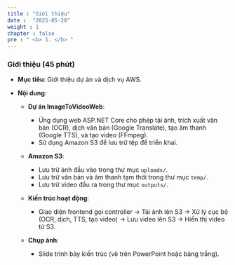 ```yaml
---
title : "Giới thiệu"
date :  "2025-05-28"
weight : 1 
chapter : false
pre : " <b> 1. </b> "
---
```


### Giới thiệu (45 phút)

- **Mục tiêu**: Giới thiệu dự án và dịch vụ AWS.

- **Nội dung**:

  - **Dự án ImageToVideoWeb**:  
    - Ứng dụng web ASP.NET Core cho phép tải ảnh, trích xuất văn bản (OCR), dịch văn bản (Google Translate), tạo âm thanh (Google TTS), và tạo video (FFmpeg).  
    - Sử dụng Amazon S3 để lưu trữ tệp để triển khai.

  - **Amazon S3**:  
    - Lưu trữ ảnh đầu vào trong thư mục `uploads/`.  
    - Lưu trữ văn bản và âm thanh tạm thời trong thư mục `temp/`.  
    - Lưu trữ video đầu ra trong thư mục `outputs/`.

  - **Kiến trúc hoạt động**:  
    - Giao diện frontend gọi controller → Tải ảnh lên S3 → Xử lý cục bộ (OCR, dịch, TTS, tạo video) → Lưu video lên S3 → Hiển thị video từ S3.

  - **Chụp ảnh**:  
    - Slide trình bày kiến trúc (vẽ trên PowerPoint hoặc bảng trắng).
